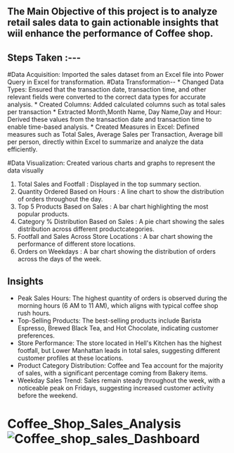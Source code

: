 ## The Main Objective of this project is to analyze retail sales data to gain actionable insights that wiil enhance the performance of Coffee shop.
   
   
   ## Steps Taken  :---
  #Data Acquisition: Imported the sales dataset from an Excel file into Power Query in Excel for transformation.
  #Data Transformation--
       * Changed Data Types: Ensured that the transaction date, transaction time, and other relevant fields were converted to the correct data types for accurate analysis.
       * Created Columns: Added calculated columns such as total sales per transaction
       * Extracted Month,Month Name, Day Name,Day and Hour: Derived these values from the transaction date and transaction time to enable time-based analysis. 
       * Created Measures in Excel: Defined measures such as Total Sales, Average Sales per Transaction, Average bill per person, directly within Excel to summarize and analyze the data 
          efficiently.


#Data Visualization: Created various charts and graphs to represent the data visually

  1. Total Sales and Footfall : Displayed in the top summary section.
  2. Quantity Ordered Based on Hours : A line chart to show the distribution of orders throughout the day.
  3. Top 5 Products Based on Sales : A bar chart highlighting the most popular products.
  4. Category % Distribution Based on Sales : A pie chart showing the sales distribution across different productcategories.
  5. Footfall and Sales Across Store Locations : A bar chart showing the performance of different store locations.
  6. Orders on Weekdays : A bar chart showing the distribution of orders across the days of the week.
 
 
 ## Insights
  
  * Peak Sales Hours: The highest quantity of orders is observed during the morning hours (6 AM to 11 AM), which aligns with typical coffee shop rush hours.
  * Top-Selling Products: The best-selling products include Barista Espresso, Brewed Black Tea, and Hot Chocolate, indicating customer preferences.
  * Store Performance: The store located in Hell's Kitchen has the highest footfall, but Lower Manhattan leads in total sales, suggesting different customer profiles at these locations.
  * Product Category Distribution: Coffee and Tea account for the majority of sales, with a significant percentage coming from Bakery items.
  * Weekday Sales Trend: Sales remain steady throughout the week, with a noticeable peak on Fridays, suggesting increased customer activity before the weekend.












# Coffee_Shop_Sales_Analysis![Coffee_shop_sales_Dashboard](https://github.com/user-attachments/assets/5f3eefab-2801-4e5b-8c94-527787860718)
